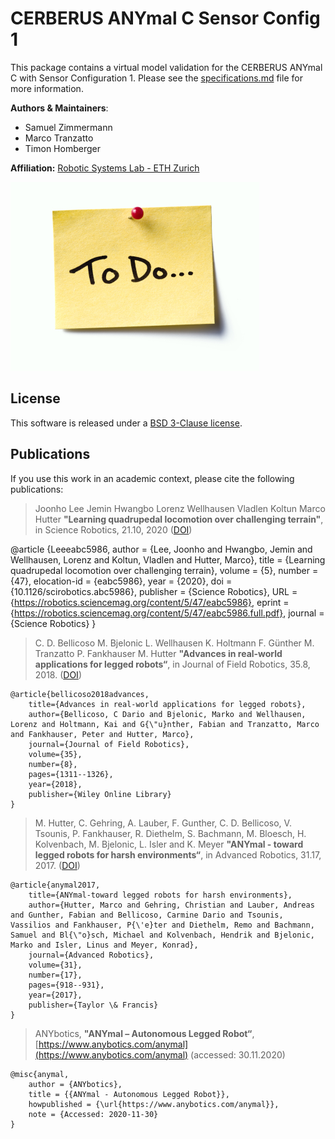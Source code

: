 # CERBERUS ANYmal C Sensor Config 1
This package contains a virtual model validation for the CERBERUS ANYmal C with Sensor Configuration 1. Please see the [specifications.md](specifications.md) file for more information.

**Authors & Maintainers**:

*  Samuel Zimmermann
*  Marco Tranzatto
*  Timon Homberger

**Affiliation:** [Robotic Systems Lab - ETH Zurich](https://rsl.ethz.ch/the-lab.html)

[![CERBERUS ANYmal](doc/TODO.jpg)](doc/TODO.jpg) 

## License
This software is released under a [BSD 3-Clause license](LICENSE).

## Publications
If you use this work in an academic context, please cite the following publications:

> Joonho Lee  Jemin Hwangbo  Lorenz Wellhausen  Vladlen Koltun  Marco Hutter
> **"Learning quadrupedal locomotion over challenging terrain"**,
> in Science Robotics, 21.10, 2020 ([DOI](https://robotics.sciencemag.org/content/5/47/eabc5986))

  @article {Leeeabc5986,
  	author = {Lee, Joonho and Hwangbo, Jemin and Wellhausen, Lorenz and Koltun, Vladlen and Hutter, Marco},
  	title = {Learning quadrupedal locomotion over challenging terrain},
  	volume = {5},
  	number = {47},
  	elocation-id = {eabc5986},
  	year = {2020},
  	doi = {10.1126/scirobotics.abc5986},
  	publisher = {Science Robotics},
  	URL = {https://robotics.sciencemag.org/content/5/47/eabc5986},
  	eprint = {https://robotics.sciencemag.org/content/5/47/eabc5986.full.pdf},
  	journal = {Science Robotics}
  }

> C. D. Bellicoso  M. Bjelonic  L. Wellhausen  K. Holtmann  F. Günther  M. Tranzatto  P. Fankhauser  M. Hutter
> **"Advances in real‐world applications for legged robots“**,
> in Journal of Field Robotics, 35.8, 2018. ([DOI](https://doi.org/10.1002/rob.21839))

    @article{bellicoso2018advances,
        title={Advances in real-world applications for legged robots},
        author={Bellicoso, C Dario and Bjelonic, Marko and Wellhausen, Lorenz and Holtmann, Kai and G{\"u}nther, Fabian and Tranzatto, Marco and Fankhauser, Peter and Hutter, Marco},
        journal={Journal of Field Robotics},
        volume={35},
        number={8},
        pages={1311--1326},
        year={2018},
        publisher={Wiley Online Library}
    }

> M. Hutter, C. Gehring, A. Lauber, F. Gunther, C. D. Bellicoso, V. Tsounis, P. Fankhauser, R. Diethelm, S. Bachmann, M. Bloesch, H. Kolvenbach, M. Bjelonic, L. Isler and K. Meyer
> **"ANYmal - toward legged robots for harsh environments“**,
> in Advanced Robotics, 31.17, 2017. ([DOI](https://doi.org/10.1080/01691864.2017.1378591))

    @article{anymal2017,
        title={ANYmal-toward legged robots for harsh environments},
        author={Hutter, Marco and Gehring, Christian and Lauber, Andreas and Gunther, Fabian and Bellicoso, Carmine Dario and Tsounis, Vassilios and Fankhauser, P{\'e}ter and Diethelm, Remo and Bachmann, Samuel and Bl{\"o}sch, Michael and Kolvenbach, Hendrik and Bjelonic, Marko and Isler, Linus and Meyer, Konrad},
        journal={Advanced Robotics},
        volume={31},
        number={17},
        pages={918--931},
        year={2017},
        publisher={Taylor \& Francis}
    }

> ANYbotics,
> **"ANYmal – Autonomous Legged Robot“**,
> [https://www.anybotics.com/anymal](https://www.anybotics.com/anymal) (accessed: 30.11.2020)

    @misc{anymal,
        author = {ANYbotics},
        title = {{ANYmal - Autonomous Legged Robot}},
        howpublished = {\url{https://www.anybotics.com/anymal}},
        note = {Accessed: 2020-11-30}
    }
